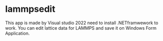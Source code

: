# lammpsedit

This app is made by Visual studio 2022 need to install .NETframwework to work.
You can edit lattice data for LAMMPS and save it on Windows Form Application.
